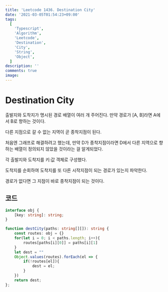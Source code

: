 ```yaml
---
title: 'Leetcode 1436. Destination City'
date: '2021-03-05T01:54:23+09:00'
tags:
  [
    'Typescript',
    'Algorithm',
    'Leetcode',
    'Destination',
    'City',
    'String',
    'Object',
  ]
description: ''
comments: true
image:
---
```


# Destination City

출발지와 도착지가 명시된 경로 배열이 여러 개 주어진다. 만약 경로가 [A, B]라면 A에서 B로 향하는 것이다.

다른 지점으로 갈 수 없는 지역이 곧 종착지점이 된다.

처음엔 그래프로 해결하려고 했는데, 만약 D가 종착지점이라면 D에서 다른 지역으로 향하는 배열이 정의되지 않았을 것이라는 걸 알게되었다.

각 출발지와 도착지를 키:값 객체로 구성했다.

도착지를 순회하여 도착지를 또 다른 시작지점이 되는 경로가 있는지 파악한다.

경로가 없다면 그 지점이 바로 종착지점이 되는 것이다.

## 코드

```Typescript
interface obj {
    [key: string]: string;
}

function destCity(paths: string[][]): string {
    const routes: obj = {}
    for(let i = 0; i < paths.length; i++){
        routes[paths[i][0]] = paths[i][1]
    }
    let dest = ""
    Object.values(routes).forEach(el => {
        if(!routes[el]){
            dest = el;
        }
    })
    return dest;
};
```
